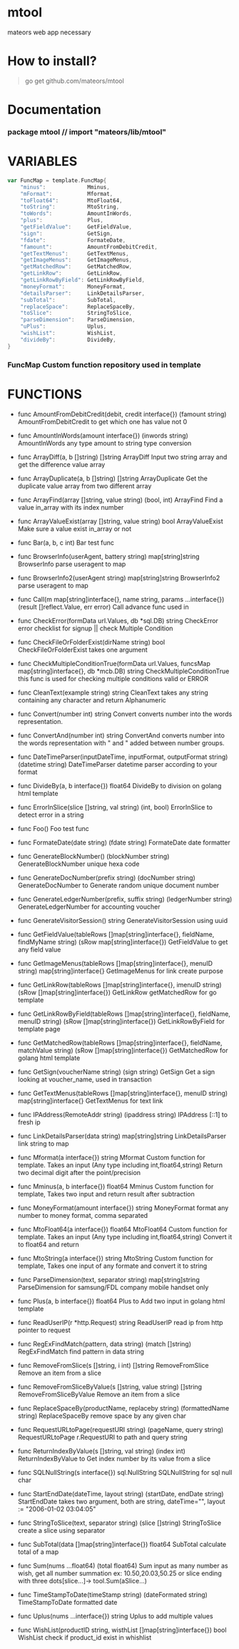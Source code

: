 # mtool
mateors web app necessary 

# How to install?
> go get github.com/mateors/mtool

# Documentation


### package mtool // import "mateors/lib/mtool"


# VARIABLES

```go
var FuncMap = template.FuncMap{
	"minus":             Mminus,
	"mFormat":           Mformat,
	"toFloat64":         MtoFloat64,
	"toString":          MtoString,
	"toWords":           AmountInWords,
	"plus":              Plus,
	"getFieldValue":     GetFieldValue,
	"sign":              GetSign,
	"fdate":             FormateDate,
	"famount":           AmountFromDebitCredit,
	"getTextMenus":      GetTextMenus,
	"getImageMenus":     GetImageMenus,
	"getMatchedRow":     GetMatchedRow,
	"getLinkRow":        GetLinkRow,
	"getLinkRowByField": GetLinkRowByField,
	"moneyFormat":       MoneyFormat,
	"detailsParser":     LinkDetailsParser,
	"subTotal":          SubTotal,
	"replaceSpace":      ReplaceSpaceBy,
	"toSlice":           StringToSlice,
	"parseDimension":    ParseDimension,
	"uPlus":             Uplus,
	"wishList":          WishList,
	"divideBy":          DivideBy,
}
```

### FuncMap Custom function repository used in template


# FUNCTIONS

- func AmountFromDebitCredit(debit, credit interface{}) (famount string)
    AmountFromDebitCredit to get which one has value not 0

- func AmountInWords(amount interface{}) (inwords string)
    AmountInWords any type amount to string type conversion

- func ArrayDiff(a, b []string) []string
    ArrayDiff Input two string array and get the difference value array

- func ArrayDuplicate(a, b []string) []string
    ArrayDuplicate Get the duplicate value array from two different array

- func ArrayFind(array []string, value string) (bool, int)
    ArrayFind Find a value in_array with its index number

- func ArrayValueExist(array []string, value string) bool
    ArrayValueExist Make sure a value exist in_array or not

- func Bar(a, b, c int)
    Bar test func

- func BrowserInfo(userAgent, battery string) map[string]string
    BrowserInfo parse useragent to map

- func BrowserInfo2(userAgent string) map[string]string
    BrowserInfo2 parse useragent to map

- func Call(m map[string]interface{}, name string, params ...interface{}) (result []reflect.Value, err error)
    Call advance func used in

- func CheckError(formData url.Values, db *sql.DB) string
    CheckError error checklist for signup || check Multiple Condition

- func CheckFileOrFolderExist(dirName string) bool
    CheckFileOrFolderExist takes one argument

- func CheckMultipleConditionTrue(formData url.Values, funcsMap map[string]interface{}, db *mcb.DB) string
    CheckMultipleConditionTrue this func is used for checking multiple
    conditions valid or ERROR

- func CleanText(example string) string
    CleanText takes any string containing any character and return Alphanumeric

- func Convert(number int) string
    Convert converts number into the words representation.

- func ConvertAnd(number int) string
    ConvertAnd converts number into the words representation with " and " added
    between number groups.

- func DateTimeParser(inputDateTime, inputFormat, outputFormat string) (datetime string)
    DateTimeParser datetime parser according to your format

- func DivideBy(a, b interface{}) float64
    DivideBy to division on golang html template

- func ErrorInSlice(slice []string, val string) (int, bool)
    ErrorInSlice to detect error in a string

- func Foo()
    Foo test func

- func FormateDate(date string) (fdate string)
    FormateDate date formatter

- func GenerateBlockNumber() (blockNumber string)
    GenerateBlockNumber unique hexa code

- func GenerateDocNumber(prefix string) (docNumber string)
    GenerateDocNumber to Generate random unique document number

- func GenerateLedgerNumber(prefix, suffix string) (ledgerNumber string)
    GenerateLedgerNumber for accounting voucher

- func GenerateVisitorSession() string
    GenerateVisitorSession using uuid

- func GetFieldValue(tableRows []map[string]interface{}, fieldName, findMyName string) (sRow map[string]interface{})
    GetFieldValue to get any field value

- func GetImageMenus(tableRows []map[string]interface{}, menuID string) map[string]interface{}
    GetImageMenus for link create purpose

- func GetLinkRow(tableRows []map[string]interface{}, imenuID string) (sRow []map[string]interface{})
    GetLinkRow getMatchedRow for go template

- func GetLinkRowByField(tableRows []map[string]interface{}, fieldName, menuID string) (sRow []map[string]interface{})
    GetLinkRowByField for template page

- func GetMatchedRow(tableRows []map[string]interface{}, fieldName, matchValue string) (sRow []map[string]interface{})
    GetMatchedRow for golang html template

- func GetSign(voucherName string) (sign string)
    GetSign Get a sign looking at voucher_name, used in transaction

- func GetTextMenus(tableRows []map[string]interface{}, menuID string) map[string]interface{}
    GetTextMenus for text link

- func IPAddress(RemoteAddr string) (ipaddress string)
    IPAddress [::1] to fresh ip

- func LinkDetailsParser(data string) map[string]string
    LinkDetailsParser link string to map

- func Mformat(a interface{}) string
    Mformat Custom function for template. Takes an input (Any type including
    int,float64,string) Return two decimal digit after the point/precision

- func Mminus(a, b interface{}) float64
    Mminus Custom function for template, Takes two input and return result after
    subtraction

- func MoneyFormat(amount interface{}) string
    MoneyFormat format any number to money format, comma separated

- func MtoFloat64(a interface{}) float64
    MtoFloat64 Custom function for template. Takes an input (Any type including
    int,float64,string) Convert it to float64 and return

- func MtoString(a interface{}) string
    MtoString Custom function for template, Takes one input of any formate and
    convert it to string

- func ParseDimension(text, separator string) map[string]string
    ParseDimension for samsung/FDL company mobile handset only

- func Plus(a, b interface{}) float64
    Plus to Add two input in golang html template

- func ReadUserIP(r *http.Request) string
    ReadUserIP read ip from http pointer to request

- func RegExFindMatch(pattern, data string) (match []string)
    RegExFindMatch find pattern in data string

- func RemoveFromSlice(s []string, i int) []string
    RemoveFromSlice Remove an item from a slice

- func RemoveFromSliceByValue(s []string, value string) []string
    RemoveFromSliceByValue Remove an item from a slice

- func ReplaceSpaceBy(productName, replaceby string) (formattedName string)
    ReplaceSpaceBy remove space by any given char

- func RequestURLtoPage(requestURI string) (pageName, query string)
    RequestURLtoPage r.RequestURI to path and query string

- func ReturnIndexByValue(s []string, val string) (index int)
    ReturnIndexByValue to Get index number by its value from a slice

- func SQLNullString(s interface{}) sql.NullString
    SQLNullString for sql null char

- func StartEndDate(dateTime, layout string) (startDate, endDate string)
    StartEndDate takes two argument, both are string, dateTime="", layout :=
    "2006-01-02 03:04:05"

- func StringToSlice(text, separator string) (slice []string)
    StringToSlice create a slice using separator

- func SubTotal(data []map[string]interface{}) float64
    SubTotal calculate total of a map

- func Sum(nums ...float64) (total float64)
    Sum input as many number as wish, get all number summation ex:
    10.50,20.03,50.25 or slice ending with three dots[slice...]->
    tool.Sum(aSlice...)

- func TimeStampToDate(timeStamp string) (dateFormated string)
    TimeStampToDate formatted date

- func Uplus(nums ...interface{}) string
    Uplus to add multiple values

- func WishList(productID string, wisthList []map[string]interface{}) bool
    WishList check if product_id exist in whishlist